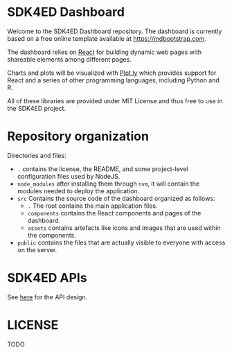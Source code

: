 # SDK4ED Dashboard

Welcome to the SDK4ED Dashboard repository. The dashboard is currently based on a free online template available at <https://mdbootstrap.com>.

The dashboard relies on [React](https://reactjs.org/) for building dynamic web pages with shareable elements among different pages.

Charts and plots will be visualized with [Plot.ly](https://plot.ly/plotly-js-scientific-d3-charting-library/) which provides support for React and a series of other programming languages, including Python and R.

All of these libraries are provided under MIT License and thus free to use in the SDK4ED project.

# Repository organization
Directories and files:

- `.` contains the license, the README, and some project-level configuration files used by NodeJS.
- `node_modules` after installing them through `nvm`, it will contain the modules needed to deploy the application.
- `src` Contains the source code of the dashboard organized as follows:
    - `.` The root contains the main application files.
    - `components` contains the React components and pages of the dashboard.
    - `assets` contains artefacts like icons and images that are used within the components.
- `public` contains the files that are actually visible to everyone with access on the server.

# SDK4ED APIs
See [here](./api-design.md) for the API design.

# LICENSE
TODO